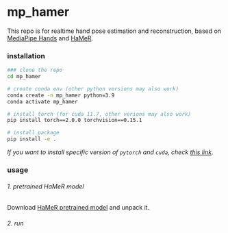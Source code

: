 # mp_hamer

This repo is for realtime hand pose estimation and reconstruction, based on [MediaPipe Hands](https://ai.google.dev/edge/mediapipe/solutions/vision/hand_landmarker) and [HaMeR](https://github.com/geopavlakos/hamer).

### installation
```bash
### clone the repo
cd mp_hamer

# create conda env (other python versions may also work)
conda create -n mp_hamer python=3.9
conda activate mp_hamer

# install torch (for cuda 11.7, other verions may also work)
pip install torch==2.0.0 torchvision==0.15.1

# install package
pip install -e .
```

*If you want to install specific version of `pytorch` and `cuda`, check [this link](https://pytorch.org/get-started/previous-versions/).*

### usage
###### 1. pretrained HaMeR model
Download [HaMeR pretrained model](https://www.cs.utexas.edu/~pavlakos/hamer/data/hamer_demo_data.tar.gz) and unpack it.

###### 2. run
```bash
```

